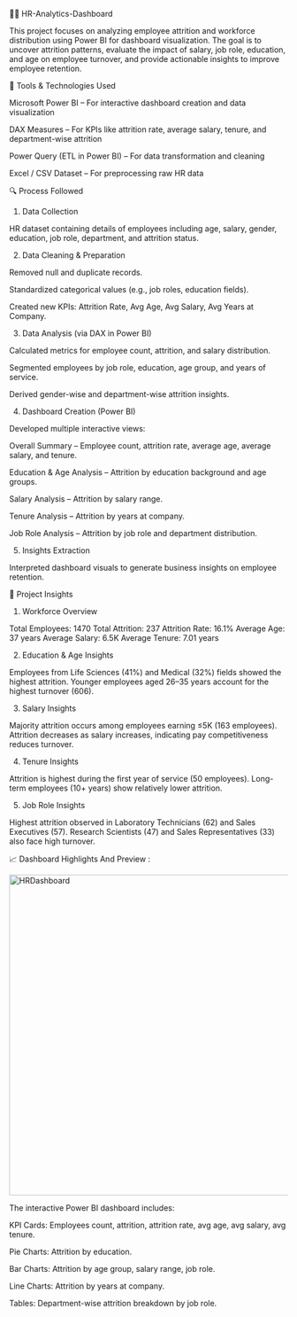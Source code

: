 👩‍💼 HR-Analytics-Dashboard

This project focuses on analyzing employee attrition and workforce distribution using Power BI for dashboard visualization. The goal is to uncover attrition patterns, evaluate the impact of salary, job role, education, and age on employee turnover, and provide actionable insights to improve employee retention.

🧰 Tools & Technologies Used

Microsoft Power BI – For interactive dashboard creation and data visualization

DAX Measures – For KPIs like attrition rate, average salary, tenure, and department-wise attrition

Power Query (ETL in Power BI) – For data transformation and cleaning

Excel / CSV Dataset – For preprocessing raw HR data

🔍 Process Followed

1. Data Collection

HR dataset containing details of employees including age, salary, gender, education, job role, department, and attrition status.

2. Data Cleaning & Preparation

Removed null and duplicate records.

Standardized categorical values (e.g., job roles, education fields).

Created new KPIs: Attrition Rate, Avg Age, Avg Salary, Avg Years at Company.

3. Data Analysis (via DAX in Power BI)

Calculated metrics for employee count, attrition, and salary distribution.

Segmented employees by job role, education, age group, and years of service.

Derived gender-wise and department-wise attrition insights.

4. Dashboard Creation (Power BI)

Developed multiple interactive views:

Overall Summary – Employee count, attrition rate, average age, average salary, and tenure.

Education & Age Analysis – Attrition by education background and age groups.

Salary Analysis – Attrition by salary range.

Tenure Analysis – Attrition by years at company.

Job Role Analysis – Attrition by job role and department distribution.

5. Insights Extraction

Interpreted dashboard visuals to generate business insights on employee retention.

🧠 Project Insights
1. Workforce Overview

Total Employees: 1470
Total Attrition: 237
Attrition Rate: 16.1%
Average Age: 37 years
Average Salary: 6.5K
Average Tenure: 7.01 years

2. Education & Age Insights

Employees from Life Sciences (41%) and Medical (32%) fields showed the highest attrition.
Younger employees aged 26–35 years account for the highest turnover (606).

3. Salary Insights

Majority attrition occurs among employees earning ≤5K (163 employees).
Attrition decreases as salary increases, indicating pay competitiveness reduces turnover.

4. Tenure Insights

Attrition is highest during the first year of service (50 employees).
Long-term employees (10+ years) show relatively lower attrition.

5. Job Role Insights

Highest attrition observed in Laboratory Technicians (62) and Sales Executives (57).
Research Scientists (47) and Sales Representatives (33) also face high turnover.

📈 Dashboard Highlights And Preview :

<img width="976" height="579" alt="HRDashboard" src="https://github.com/user-attachments/assets/deeb24f3-1a27-4969-9a79-a1db980f9917" />

The interactive Power BI dashboard includes:

KPI Cards: Employees count, attrition, attrition rate, avg age, avg salary, avg tenure.

Pie Charts: Attrition by education.

Bar Charts: Attrition by age group, salary range, job role.

Line Charts: Attrition by years at company.

Tables: Department-wise attrition breakdown by job role.
